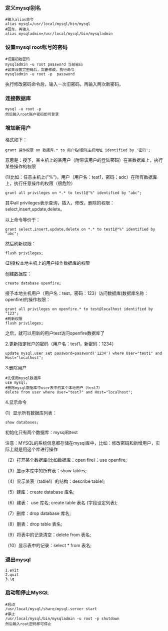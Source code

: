 ### 定义mysql别名

```
#输入alias命令
alias mysql=/usr/local/mysql/bin/mysql
#回车，再输入
alias mysqladmin=/usr/local/mysql/bin/mysqladmin
```

### 设置mysql root帐号的密码

```
#设置初始密码
mysqladmin -u root password 当前密码
#如果设置完密码后，需要修改，执行命令
mysqladmin -u root -p  password
```
执行修改密码命令后，输入一次旧密码，再输入两次新密码。

### 连接数据库

```
mysql -u root -p
然后输入root账户密码即可登录
```
### 增加新用户

格式如下：

```
grant 操作权限 on 数据库.* to 用户名@登陆主机地址 identified by '密码';
```
意思是：授予，某主机上的某用户（附带该用户的登陆密码）在某数据库上，执行某些操作的权限

(1)比如：任意主机上("%")，用户（用户名：test1，密码：adc）在所有数据库上，执行任意操作的权限（很危险）

```
grant all privileges on *.* to test1@"%" identified by "abc";
```
其中all privileges表示查询，插入，修改，删除的权限：select,insert,update,delete。

以上命令等价于：

```
grant select,insert,update,delete on *.* to test1@"%" identified by "abc";
```
然后刷新权限：

```
flush privileges;
```

(2)授权本地主机上的用户操作数据库的权限

创建数据库：

```
create database openfire;
```

授予本地主机用户（用户名：test，密码：123）访问数据库(数据库名称：openfire)的操作权限：

```
grant all privileges on openfire.* to test@localhost identified by "123";
#刷新权限
flush privileges;
```
之后，就可以用新的用户test访问openfire数据库了


2.更新指定帐户的密码（用户名：test1，新密码：1234）

```
update mysql.user set password=password('1234') where User="test1" and Host="localhost";
```

3.删除用户

```
#先使用mysql数据库
use mysql;
#删除mysql数据库中user表中的某个本地用户（test7）
delete from user where User="test7" and Host="localhost";
```

4.显示命令

(1）显示所有数据库列表：

```
show databases;
```
初始化只有两个数据库：mysql和test

注意：MYSQL的系统信息都存储在mysql库中，比如：修改密码和新增用户，实际上就是用这个库进行操作

（2）打开某个数据库(比如数据库：open fire)：use openfire;

（3）显示本库中的所有表：show tables;

（4）显示某表（table1）的结构：describe table1;

（5）建库：create database 库名;

（6）建表：
    use 库名;
    create table 表名 (字段设定列表);
 
（7）删库：drop database 库名;

（8）删表：drop table 表名;

（9）将表中的记录清空：delete from 表名;

（10）显示表中的记录：select * from 表名;

### 退出mysql

```
1.exit
2.quit
3.\q
```

### 启动和停止MySQL
```
#启动
/usr/local/mysql/share/mysql.server start
#停止
/usr/local/mysql/bin/mysqladmin -u root -p shutdown
然后输入root密码即可停止
```